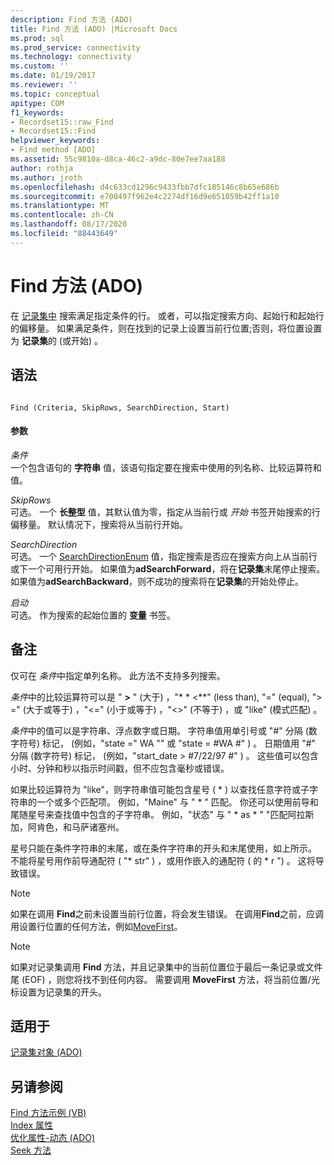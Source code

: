```yaml
---
description: Find 方法 (ADO)
title: Find 方法 (ADO) |Microsoft Docs
ms.prod: sql
ms.prod_service: connectivity
ms.technology: connectivity
ms.custom: ''
ms.date: 01/19/2017
ms.reviewer: ''
ms.topic: conceptual
apitype: COM
f1_keywords:
- Recordset15::raw_Find
- Recordset15::Find
helpviewer_keywords:
- Find method [ADO]
ms.assetid: 55c9810a-d8ca-46c2-a9dc-80e7ee7aa188
author: rothja
ms.author: jroth
ms.openlocfilehash: d4c633cd1296c9433fbb7dfc185146c8b65e686b
ms.sourcegitcommit: e700497f962e4c2274df16d9e651059b42ff1a10
ms.translationtype: MT
ms.contentlocale: zh-CN
ms.lasthandoff: 08/17/2020
ms.locfileid: "88443649"
---
```

# <a name="find-method-ado"></a>Find 方法 (ADO)
在 [记录集中](../../../ado/reference/ado-api/recordset-object-ado.md) 搜索满足指定条件的行。 或者，可以指定搜索方向、起始行和起始行的偏移量。 如果满足条件，则在找到的记录上设置当前行位置;否则，将位置设置为 **记录集**的 (或开始) 。  
  
## <a name="syntax"></a>语法  
  
```  
  
Find (Criteria, SkipRows, SearchDirection, Start)  
```  
  
#### <a name="parameters"></a>参数  
 *条件*  
 一个包含语句的 **字符串** 值，该语句指定要在搜索中使用的列名称、比较运算符和值。  
  
 *SkipRows*  
 可选。 一个 **长整型** 值，其默认值为零，指定从当前行或 *开始* 书签开始搜索的行偏移量。 默认情况下，搜索将从当前行开始。  
  
 *SearchDirection*  
 可选。 一个 [SearchDirectionEnum](../../../ado/reference/ado-api/searchdirectionenum.md) 值，指定搜索是否应在搜索方向上从当前行或下一个可用行开始。 如果值为**adSearchForward**，将在**记录集**末尾停止搜索。 如果值为**adSearchBackward**，则不成功的搜索将在**记录集**的开始处停止。  
  
 *启动*  
 可选。 作为搜索的起始位置的 **变量** 书签。  
  
## <a name="remarks"></a>备注  
 仅可在 *条件*中指定单列名称。 此方法不支持多列搜索。  
  
 *条件*中的比较运算符可以是 " **>** " (大于) ，"* * \<**" (less than), "=" (equal), "> =" (大于或等于) ，"<=" (小于或等于) ，"<>" (不等于) ，或 "like" (模式匹配) 。  
  
 *条件*中的值可以是字符串、浮点数字或日期。 字符串值用单引号或 "#" 分隔 (数字符号) 标记， (例如，"state =" WA "" 或 "state = #WA #" ) 。 日期值用 "#" 分隔 (数字符号) 标记， (例如，"start_date > #7/22/97 #" ) 。 这些值可以包含小时、分钟和秒以指示时间戳，但不应包含毫秒或错误。  
  
 如果比较运算符为 "like"，则字符串值可能包含星号 ( * ) 以查找任意字符或子字符串的一个或多个匹配项。 例如，"Maine" 与 " \* " 匹配。 你还可以使用前导和尾随星号来查找值中包含的子字符串。 例如，"状态" 与 " \* as \* " "匹配阿拉斯加，阿肯色，和马萨诸塞州。  
  
 星号只能在条件字符串的末尾，或在条件字符串的开头和末尾使用，如上所示。 不能将星号用作前导通配符 ( "* str" ) ，或用作嵌入的通配符 ( 的 \* r ") 。 这将导致错误。  
  
> [!NOTE]
>  如果在调用 **Find**之前未设置当前行位置，将会发生错误。 在调用**Find**之前，应调用设置行位置的任何方法，例如[MoveFirst](../../../ado/reference/ado-api/movefirst-movelast-movenext-and-moveprevious-methods-ado.md)。  
  
> [!NOTE]
>  如果对记录集调用 **Find** 方法，并且记录集中的当前位置位于最后一条记录或文件尾 (EOF) ，则您将找不到任何内容。 需要调用 **MoveFirst** 方法，将当前位置/光标设置为记录集的开头。  
  
## <a name="applies-to"></a>适用于  
 [记录集对象 (ADO)](../../../ado/reference/ado-api/recordset-object-ado.md)  
  
## <a name="see-also"></a>另请参阅  
 [Find 方法示例 (VB) ](../../../ado/reference/ado-api/find-method-example-vb.md)   
 [Index 属性](../../../ado/reference/ado-api/index-property.md)   
 [优化属性-动态 (ADO) ](../../../ado/reference/ado-api/optimize-property-dynamic-ado.md)   
 [Seek 方法](../../../ado/reference/ado-api/seek-method.md)
